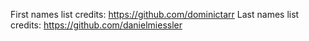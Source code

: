First names list credits: https://github.com/dominictarr
Last names list credits: https://github.com/danielmiessler